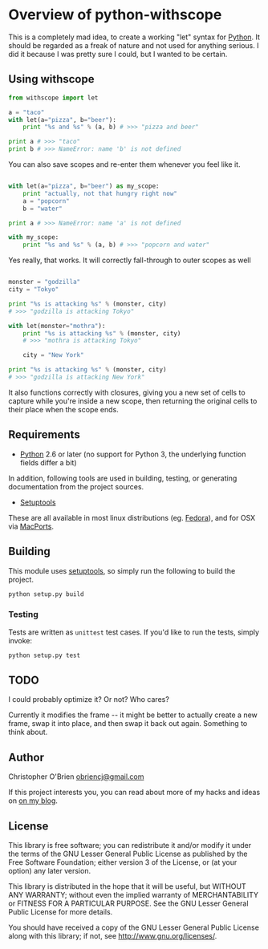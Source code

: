 # Overview of python-withscope

This is a completely mad idea, to create a working "let" syntax for
[Python]. It should be regarded as a freak of nature and not used for
anything serious. I did it because I was pretty sure I could, but I
wanted to be certain.

[python]: http://python.org "Python"


## Using withscope

```python
from withscope import let

a = "taco"
with let(a="pizza", b="beer"):
    print "%s and %s" % (a, b) # >>> "pizza and beer"

print a # >>> "taco"
print b # >>> NameError: name 'b' is not defined
```

You can also save scopes and re-enter them whenever you feel like it.

```python

with let(a="pizza", b="beer") as my_scope:
	print "actually, not that hungry right now"
	a = "popcorn"
	b = "water"

print a # >>> NameError: name 'a' is not defined

with my_scope:
	print "%s and %s" % (a, b) # >>> "popcorn and water"
```

Yes really, that works. It will correctly fall-through to outer scopes
as well

```python

monster = "godzilla"
city = "Tokyo"

print "%s is attacking %s" % (monster, city)
# >>> "godzilla is attacking Tokyo"

with let(monster="mothra"):
	print "%s is attacking %s" % (monster, city)
	# >>> "mothra is attacking Tokyo"

	city = "New York"

print "%s is attacking %s" % (monster, city)
# >>> "godzilla is attacking New York"
```

It also functions correctly with closures, giving you a new set of
cells to capture while you're inside a new scope, then returning the
original cells to their place when the scope ends.


## Requirements

* [Python] 2.6 or later (no support for Python 3, the underlying
  function fields differ a bit)

In addition, following tools are used in building, testing, or
generating documentation from the project sources.

* [Setuptools]

These are all available in most linux distributions (eg. [Fedora]), and
for OSX via [MacPorts].

[setuptools]: http://pythonhosted.org/setuptools/

[fedora]: http://fedoraproject.org/

[macports]: http://www.macports.org/


## Building

This module uses [setuptools], so simply run the following to build
the project.

```bash
python setup.py build
```


### Testing

Tests are written as `unittest` test cases. If you'd like to run the
tests, simply invoke:

```bash
python setup.py test
```


## TODO

I could probably optimize it? Or not? Who cares?

Currently it modifies the frame -- it might be better to actually
create a new frame, swap it into place, and then swap it back out
again. Something to think about.


## Author

Christopher O'Brien <obriencj@gmail.com>

If this project interests you, you can read about more of my hacks and
ideas on [on my blog](http://obriencj.preoccupied.net).


## License

This library is free software; you can redistribute it and/or modify
it under the terms of the GNU Lesser General Public License as
published by the Free Software Foundation; either version 3 of the
License, or (at your option) any later version.

This library is distributed in the hope that it will be useful, but
WITHOUT ANY WARRANTY; without even the implied warranty of
MERCHANTABILITY or FITNESS FOR A PARTICULAR PURPOSE.  See the GNU
Lesser General Public License for more details.

You should have received a copy of the GNU Lesser General Public
License along with this library; if not, see
<http://www.gnu.org/licenses/>.
